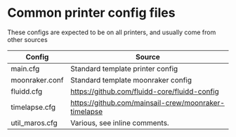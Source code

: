 # Common printer config files

These configs are expected to be on all printers, and usually come from other sources

| Config         | Source                                               |
| -------------- | ---------------------------------------------------- |
| main.cfg       | Standard template printer config                     |
| moonraker.conf | Standard template moonraker config                   |
| fluidd.cfg     | https://github.com/fluidd-core/fluidd-config         |
| timelapse.cfg  | https://github.com/mainsail-crew/moonraker-timelapse |
| util_maros.cfg | Various, see inline comments.                        |
